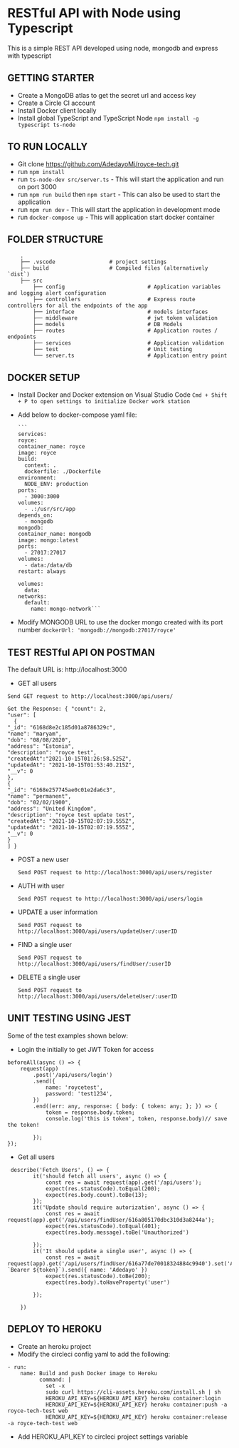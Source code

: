 # RESTful API with Node using Typescript

This is a simple REST API developed using node, mongodb and express with typescript

## GETTING STARTER

-   Create a MongoDB atlas to get the secret url and access key
-   Create a Circle CI account
-   Install Docker client locally
-   Install global TypeScript and TypeScript Node `npm install -g typescript ts-node`

## TO RUN LOCALLY

-   Git clone https://github.com/AdedayoMj/royce-tech.git
-   run `npm install`
-   run `ts-node-dev src/server.ts` - This will start the application and run on port 3000
-   run `npm run build` then `npm start` - This can also be used to start the application
-   run `npm run dev` - This will start the application in development mode
-   run `docker-compose up` - This will application start docker container

## FOLDER STRUCTURE

```
    .
    ├── .vscode                 # project settings
    ├── build                   # Compiled files (alternatively `dist`)
    ├── src
        ├── config                          # Application variables and logging alert configuration
        ├── controllers                     # Express route controllers for all the endpoints of the app
        ├── interface                       # models interfaces
        ├── middleware                      # jwt token validation
        ├── models                          # DB Models
        ├── routes                          # Application routes / endpoints
        ├── services                        # Application validation
        ├── test                            # Unit testing
        └── server.ts                       # Application entry point
```

## DOCKER SETUP

-   Install Docker and Docker extension on Visual Studio Code `Cmd + Shift + P to open settings to initialize Docker work station`
-   Add below to docker-compose yaml file:

        ```
        services:
        royce:
        container_name: royce
        image: royce
        build:
          context: .
          dockerfile: ./Dockerfile
        environment:
          NODE_ENV: production
        ports:
          - 3000:3000
        volumes:
          - .:/usr/src/app
        depends_on:
          - mongodb
        mongodb:
        container_name: mongodb
        image: mongo:latest
        ports:
          - 27017:27017
        volumes:
          - data:/data/db
        restart: always

        volumes:
          data:
        networks:
          default:
            name: mongo-network```

-   Modify MONGODB URL to use the docker mongo created with its port number `dockerUrl: 'mongodb://mongodb:27017/royce'`

## TEST RESTful API ON POSTMAN

The default URL is: http://localhost:3000

-   GET all users

```
Send GET request to http://localhost:3000/api/users/

Get the Response: { "count": 2,
"user": [
  {
"_id": "6168d8e2c185d01a8786329c",
"name": "maryam",
"dob": "08/08/2020",
"address": "Estonia",
"description": "royce test",
"createdAt":"2021-10-15T01:26:58.525Z",
"updatedAt": "2021-10-15T01:53:40.215Z",
"__v": 0
},
{
"_id": "6168e257745ae0c01e2da6c3",
"name": "permanent",
"dob": "02/02/1900",
"address": "United Kingdom",
"description": "royce test update test",
"createdAt": "2021-10-15T02:07:19.555Z",
"updatedAt": "2021-10-15T02:07:19.555Z",
"__v": 0
}
] }
```

-   POST a new user

    `Send POST request to http://localhost:3000/api/users/register`

-   AUTH with user

    `Send POST request to http://localhost:3000/api/users/login`

-   UPDATE a user information

    `Send POST request to http://localhost:3000/api/users/updateUser/:userID`

-   FIND a single user

    `Send POST request to http://localhost:3000/api/users/findUser/:userID`

-   DELETE a single user

    `Send POST request to http://localhost:3000/api/users/deleteUser/:userID`

## UNIT TESTING USING JEST

Some of the test examples shown below:

-   Login the initially to get JWT Token for access

```
beforeAll(async () => {
    request(app)
        .post('/api/users/login')
        .send({
            name: 'roycetest',
            password: 'test1234',
        })
        .end((err: any, response: { body: { token: any; }; }) => {
            token = response.body.token;
            console.log('this is token', token, response.body)// save the token!

        });
});
```

-   Get all users

```
 describe('Fetch Users', () => {
        it('should fetch all users', async () => {
            const res = await request(app).get('/api/users');
            expect(res.statusCode).toEqual(200);
            expect(res.body.count).toBe(13);
        });
        it('Update should require autorization', async () => {
            const res = await request(app).get('/api/users/findUser/616a805170dbc310d3a8244a');
            expect(res.statusCode).toEqual(401);
            expect(res.body.message).toBe('Unauthorized')

        });
        it('It should update a single user', async () => {
            const res = await request(app).get('/api/users/findUser/616a77de70018324884c9940').set('Authorization', `Bearer ${token}`).send({ name: 'Adedayo' })
            expect(res.statusCode).toBe(200);
            expect(res.body).toHaveProperty('user')

        });

    })
```

## DEPLOY TO HEROKU

-   Create an heroku project
-   Modify the circleci config yaml to add the following:

```
- run:
    name: Build and push Docker image to Heroku
          command: |
            set -x
            sudo curl https://cli-assets.heroku.com/install.sh | sh
            HEROKU_API_KEY=${HEROKU_API_KEY} heroku container:login
            HEROKU_API_KEY=${HEROKU_API_KEY} heroku container:push -a royce-tech-test web
            HEROKU_API_KEY=${HEROKU_API_KEY} heroku container:release -a royce-tech-test web
```

-   Add HEROKU_API_KEY to circleci project settings variable
